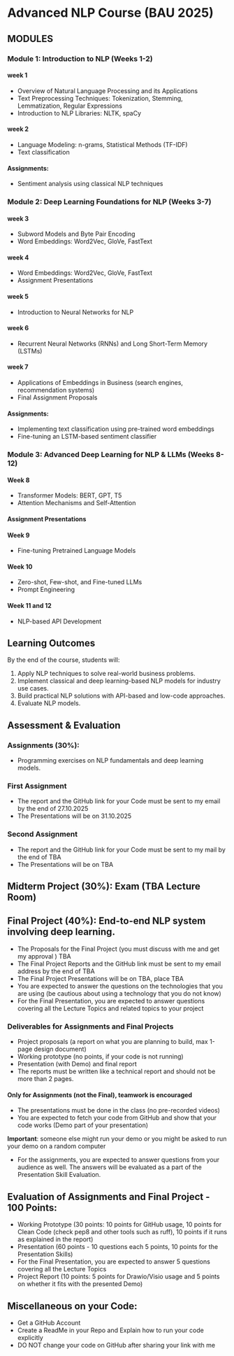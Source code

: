
# Advanced NLP Course (BAU 2025)


## MODULES
### Module 1: Introduction to NLP (Weeks 1-2)
#### week 1

* Overview of Natural Language Processing and its Applications
* Text Preprocessing Techniques: Tokenization, Stemming, Lemmatization, Regular Expressions
* Introduction to NLP Libraries: NLTK, spaCy
#### week 2

* Language Modeling: n-grams, Statistical Methods (TF-IDF)
* Text classification

#### Assignments:

* Sentiment analysis using classical NLP techniques 
### Module 2: Deep Learning Foundations for NLP (Weeks 3-7)
#### week 3

* Subword Models and Byte Pair Encoding
* Word Embeddings: Word2Vec, GloVe, FastText
#### week 4

* Word Embeddings: Word2Vec, GloVe, FastText
* Assignment Presentations
#### week 5

* Introduction to Neural Networks for NLP
#### week 6

* Recurrent Neural Networks (RNNs) and Long Short-Term Memory (LSTMs)

#### week 7

* Applications of Embeddings in Business (search engines, recommendation systems)
* Final Assignment Proposals
#### Assignments:

* Implementing text classification using pre-trained word embeddings
* Fine-tuning an LSTM-based sentiment classifier

### Module 3: Advanced Deep Learning for NLP & LLMs (Weeks 8-12)
#### Week 8

* Transformer Models: BERT, GPT, T5
* Attention Mechanisms and Self-Attention

#### Assignment Presentations
#### Week 9

* Fine-tuning Pretrained Language Models

#### Week 10

* Zero-shot, Few-shot, and Fine-tuned LLMs
* Prompt Engineering

#### Week 11 and 12
* NLP-based API Development
## Learning Outcomes
By the end of the course, students will:
1. Apply NLP techniques to solve real-world business problems.
2. Implement classical and deep learning-based NLP models for industry use cases.
3. Build practical NLP solutions with API-based and low-code approaches.
4. Evaluate NLP models.

## Assessment & Evaluation
### Assignments (30%): 
- Programming exercises on NLP fundamentals and deep learning models.
### First Assignment 
- The report and the GitHub link for your Code must be sent to my email by the end of 27.10.2025
- The Presentations will be on  31.10.2025
### Second Assignment 
- The report and the GitHub link for your Code must be sent to my mail by the end of TBA
- The Presentations will be on  TBA
## Midterm Project (30%):  Exam (TBA Lecture Room)
## Final Project (40%): End-to-end NLP system involving deep learning. 
- The Proposals for the Final Project (you must discuss with me and get my approval )  TBA
- The Final Project Reports and the GitHub link must be sent to my email address by the end of TBA
- The Final Project Presentations will be on TBA, place TBA 
- You are expected to answer the questions on the technologies that you are using (be cautious about using a technology that you do not know)
- For the Final Presentation, you are expected to answer questions covering all the Lecture Topics and related topics to your project
### Deliverables for Assignments and Final Projects
- Project proposals (a report on what you are planning to build, max 1-page design document)
- Working prototype (no points, if your code is not running)
- Presentation (with Demo) and final report 
- The reports must be written like a technical report and should not be more than 2 pages.

#### Only for Assignments (not the Final), teamwork is encouraged

- The presentations must be done in the class (no pre-recorded videos)
- You are expected to fetch your code from GitHub and show that your code works (Demo part of your presentation) 

**Important**: someone else  might run your demo or you might be asked to run your demo on a random computer

- For the assignments, you are expected to answer questions from your audience as well. The answers will be evaluated as a part of the  Presentation Skill Evaluation.
## Evaluation of Assignments and Final Project - 100 Points:
- Working Prototype  (30 points: 10 points for GitHub usage, 10 points for Clean Code (check pep8 and other tools such as ruff), 10 points if it runs as explained in the report)
- Presentation (60 points - 10 questions each 5 points, 10 points for the Presentation Skills)
- For the Final Presentation, you are expected to answer 5 questions covering all the Lecture Topics
- Project Report (10 points: 5 points for Drawio/Visio  usage and 5 points on whether it fits with the presented Demo)
## Miscellaneous on your Code:
- Get a GitHub Account
- Create a ReadMe in your Repo and Explain how to run your code explicitly 
- DO NOT  change your code on GitHub after sharing your link with me

